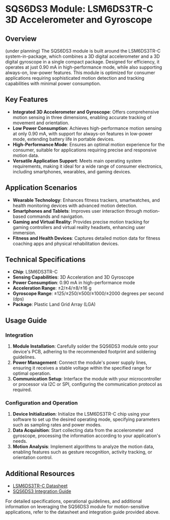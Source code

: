 # SQS6DS3 Module: LSM6DS3TR-C 3D Accelerometer and Gyroscope

## Overview

(under planning)
The SQS6DS3 module is built around the LSM6DS3TR-C system-in-package, which combines a 3D digital accelerometer and a 3D digital gyroscope in a single compact package. Designed for efficiency, it operates at just 0.90 mA in high-performance mode, while also supporting always-on, low-power features. This module is optimized for consumer applications requiring sophisticated motion detection and tracking capabilities with minimal power consumption.

## Key Features

- **Integrated 3D Accelerometer and Gyroscope**: Offers comprehensive motion sensing in three dimensions, enabling accurate tracking of movement and orientation.
- **Low Power Consumption**: Achieves high-performance motion sensing at only 0.90 mA, with support for always-on features in low-power mode, extending battery life in portable devices.
- **High-Performance Mode**: Ensures an optimal motion experience for the consumer, suitable for applications requiring precise and responsive motion data.
- **Versatile Application Support**: Meets main operating system requirements, making it ideal for a wide range of consumer electronics, including smartphones, wearables, and gaming devices.

## Application Scenarios

- **Wearable Technology**: Enhances fitness trackers, smartwatches, and health monitoring devices with advanced motion detection.
- **Smartphones and Tablets**: Improves user interaction through motion-based commands and navigation.
- **Gaming and Virtual Reality**: Provides precise motion tracking for gaming controllers and virtual reality headsets, enhancing user immersion.
- **Fitness and Health Devices**: Captures detailed motion data for fitness coaching apps and physical rehabilitation devices.

## Technical Specifications

- **Chip**: LSM6DS3TR-C
- **Sensing Capabilities**: 3D Acceleration and 3D Gyroscope
- **Power Consumption**: 0.90 mA in high-performance mode
- **Acceleration Range**: ±2/±4/±8/±16 g
- **Gyroscope Range**: ±125/±250/±500/±1000/±2000 degrees per second (dps)
- **Package**: Plastic Land Grid Array (LGA)

## Usage Guide

### Integration

1. **Module Installation**: Carefully solder the SQS6DS3 module onto your device's PCB, adhering to the recommended footprint and soldering guidelines.
2. **Power Management**: Connect the module's power supply lines, ensuring it receives a stable voltage within the specified range for optimal operation.
3. **Communication Setup**: Interface the module with your microcontroller or processor via I2C or SPI, configuring the communication protocol as required.

### Configuration and Operation

1. **Device Initialization**: Initialize the LSM6DS3TR-C chip using your software to set up the desired operating mode, specifying parameters such as sampling rates and power modes.
2. **Data Acquisition**: Start collecting data from the accelerometer and gyroscope, processing the information according to your application's needs.
3. **Motion Analysis**: Implement algorithms to analyze the motion data, enabling features such as gesture recognition, activity tracking, or orientation control.

## Additional Resources

- [LSM6DS3TR-C Datasheet](https://www.st.com/en/mems-and-sensors/lsm6ds3.html)
- [SQS6DS3 Integration Guide](#)

For detailed specifications, operational guidelines, and additional information on leveraging the SQS6DS3 module for motion-sensitive applications, refer to the datasheet and integration guide provided above.
